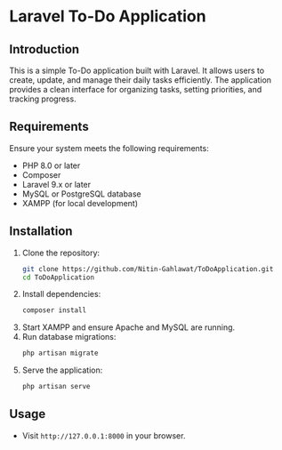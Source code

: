 # Laravel To-Do Application

## Introduction
This is a simple To-Do application built with Laravel. It allows users to create, update, and manage their daily tasks efficiently. The application provides a clean interface for organizing tasks, setting priorities, and tracking progress.

## Requirements
Ensure your system meets the following requirements:
- PHP 8.0 or later
- Composer
- Laravel 9.x or later
- MySQL or PostgreSQL database
- XAMPP (for local development)

## Installation
1. Clone the repository:
   ```sh
   git clone https://github.com/Nitin-Gahlawat/ToDoApplication.git
   cd ToDoApplication
   ```
2. Install dependencies:
   ```sh
   composer install
   ```
3. Start XAMPP and ensure Apache and MySQL are running.
4. Run database migrations:
   ```sh
   php artisan migrate
   ```
5. Serve the application:
   ```sh
   php artisan serve
   ```

## Usage
- Visit `http://127.0.0.1:8000` in your browser.

